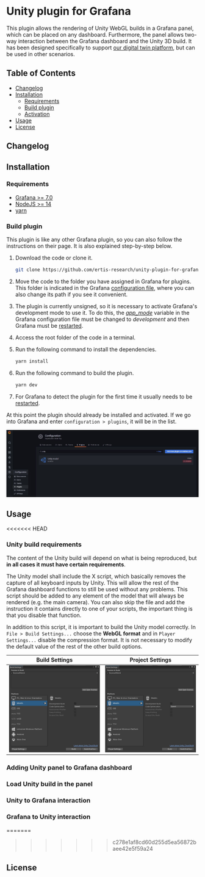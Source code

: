 # Unity plugin for Grafana

This plugin allows the rendering of Unity WebGL builds in a Grafana panel, which can be placed on any dashboard. Furthermore, the panel allows two-way interaction between the Grafana dashboard and the Unity 3D build. It has been designed specifically to support [our digital twin platform](https://github.com/ertis-research/digital-twins-platform), but can be used in other scenarios.

## Table of Contents
- [Changelog](#changelog)
- [Installation](#installation)
   - [Requirements](#requirements)
   - [Build plugin](#build-plugin)
   - [Activation](#activation)
- [Usage](#usage)
- [License](#license)

## Changelog

## Installation

### Requirements
- [Grafana >= 7.0](https://grafana.com/)
- [NodeJS >= 14](https://nodejs.org/es/)
- [yarn](https://yarnpkg.com/)

### Build plugin

This plugin is like any other Grafana plugin, so you can also follow the instructions on their page. It is also explained step-by-step below.

1. Download the code or clone it.
   ```bash
   git clone https://github.com/ertis-research/unity-plugin-for-grafana.git
   ```
2. Move the code to the folder you have assigned in Grafana for plugins. This folder is indicated in the Grafana [configuration file](https://grafana.com/docs/grafana/v9.0/setup-grafana/configure-grafana/#plugins), where you can also change its path if you see it convenient. 

3. The plugin is currently unsigned, so it is necessary to activate Grafana's development mode to use it. To do this, the [*app_mode*](https://grafana.com/docs/grafana/latest/setup-grafana/configure-grafana/#app_mode) variable in the Grafana configuration file must be changed to *development* and then Grafana must be [restarted](https://grafana.com/docs/grafana/v9.0/setup-grafana/restart-grafana/).

4. Access the root folder of the code in a terminal.

5. Run the following command to install the dependencies. 
   ```bash
   yarn install
   ```

6. Run the following command to build the plugin.
   ```bash
   yarn dev
   ```
7. For Grafana to detect the plugin for the first time it usually needs to be [restarted](https://grafana.com/docs/grafana/v9.0/setup-grafana/restart-grafana/).

At this point the plugin should already be installed and activated. If we go into Grafana and enter `configuration > plugins`, it will be in the list. 

![Plugin in list](src/img/readme/plugins-list-unity.JPG)

## Usage

<<<<<<< HEAD
### Unity build requirements
The content of the Unity build will depend on what is being reproduced, but **in all cases it must have certain requirements**. 

The Unity model shall include the X script, which basically removes the capture of all keyboard inputs by Unity. This will allow the rest of the Grafana dashboard functions to still be used without any problems. This script should be added to any element of the model that will always be rendered (e.g. the main camera). You can also skip the file and add the instruction it contains directly to one of your scripts, the important thing is that you disable that function.

In addition to this script, it is important to build the Unity model correctly. In `File > Build Settings...` choose the **WebGL format** and in `Player Settings...` disable the compression format. It is not necessary to modify the default value of the rest of the other build options.

Build Settings             |  Project Settings  
:-------------------------:|:-------------------------:
![](src/img/readme/unity-export-1.JPG)  |  ![](src/img/readme/unity-export-1.JPG)

### Adding Unity panel to Grafana dashboard

### Load Unity build in the panel

### Unity to Grafana interaction

### Grafana to Unity interaction

=======
>>>>>>> c278e1af8cd60d255d5ea56872baee42e5f59a24
## License
